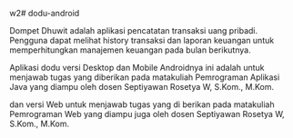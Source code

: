 w2# dodu-android

Dompet Dhuwit adalah aplikasi pencatatan transaksi uang pribadi. Pengguna dapat melihat history transaksi dan laporan keuangan untuk memperhitungkan manajemen keuangan pada bulan berikutnya.

Aplikasi dodu versi Desktop dan Mobile Androidnya ini adalah untuk menjawab tugas yang diberikan pada matakuliah Pemrograman Aplikasi Java yang diampu oleh dosen Septiyawan Rosetya W, S.Kom., M.Kom.

dan versi Web untuk menjawab tugas yang di berikan pada matakuliah Pemrograman Web yang diampu juga oleh dosen Septiyawan Rosetya W, S.Kom., M.Kom.
